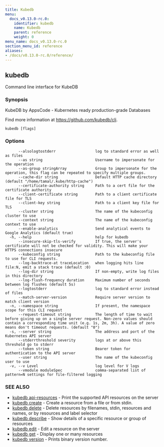 ```yaml
---
title: Kubedb
menu:
  docs_v0.13.0-rc.0:
    identifier: kubedb
    name: Kubedb
    parent: reference
    weight: 0
menu_name: docs_v0.13.0-rc.0
section_menu_id: reference
aliases:
- /docs/v0.13.0-rc.0/reference/
---
```


## kubedb

Command line interface for KubeDB

### Synopsis

KubeDB by AppsCode - Kubernetes ready production-grade Databases

 Find more information at https://github.com/kubedb/cli.

```
kubedb [flags]
```

### Options

```
      --alsologtostderr                  log to standard error as well as files
      --as string                        Username to impersonate for the operation
      --as-group stringArray             Group to impersonate for the operation, this flag can be repeated to specify multiple groups.
      --cache-dir string                 Default HTTP cache directory (default "/home/tamal/.kube/http-cache")
      --certificate-authority string     Path to a cert file for the certificate authority
      --client-certificate string        Path to a client certificate file for TLS
      --client-key string                Path to a client key file for TLS
      --cluster string                   The name of the kubeconfig cluster to use
      --context string                   The name of the kubeconfig context to use
      --enable-analytics                 Send analytical events to Google Analytics (default true)
  -h, --help                             help for kubedb
      --insecure-skip-tls-verify         If true, the server's certificate will not be checked for validity. This will make your HTTPS connections insecure
      --kubeconfig string                Path to the kubeconfig file to use for CLI requests.
      --log-backtrace-at traceLocation   when logging hits line file:N, emit a stack trace (default :0)
      --log-dir string                   If non-empty, write log files in this directory
      --log-flush-frequency duration     Maximum number of seconds between log flushes (default 5s)
      --logtostderr                      log to standard error instead of files
      --match-server-version             Require server version to match client version
  -n, --namespace string                 If present, the namespace scope for this CLI request
      --request-timeout string           The length of time to wait before giving up on a single server request. Non-zero values should contain a corresponding time unit (e.g. 1s, 2m, 3h). A value of zero means don't timeout requests. (default "0")
  -s, --server string                    The address and port of the Kubernetes API server
      --stderrthreshold severity         logs at or above this threshold go to stderr
      --token string                     Bearer token for authentication to the API server
      --user string                      The name of the kubeconfig user to use
  -v, --v Level                          log level for V logs
      --vmodule moduleSpec               comma-separated list of pattern=N settings for file-filtered logging
```

### SEE ALSO

* [kubedb api-resources](/docs/v0.13.0-rc.0/reference/kubedb_api-resources)	 - Print the supported API resources on the server
* [kubedb create](/docs/v0.13.0-rc.0/reference/kubedb_create)	 - Create a resource from a file or from stdin.
* [kubedb delete](/docs/v0.13.0-rc.0/reference/kubedb_delete)	 - Delete resources by filenames, stdin, resources and names, or by resources and label selector
* [kubedb describe](/docs/v0.13.0-rc.0/reference/kubedb_describe)	 - Show details of a specific resource or group of resources
* [kubedb edit](/docs/v0.13.0-rc.0/reference/kubedb_edit)	 - Edit a resource on the server
* [kubedb get](/docs/v0.13.0-rc.0/reference/kubedb_get)	 - Display one or many resources
* [kubedb version](/docs/v0.13.0-rc.0/reference/kubedb_version)	 - Prints binary version number.


